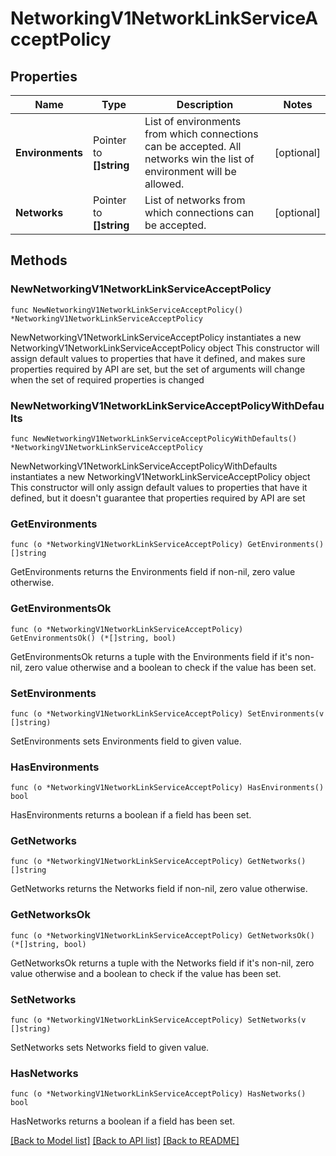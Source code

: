 # NetworkingV1NetworkLinkServiceAcceptPolicy

## Properties

Name | Type | Description | Notes
------------ | ------------- | ------------- | -------------
**Environments** | Pointer to **[]string** | List of environments from which connections can be accepted. All networks win the list of environment will be allowed.  | [optional] 
**Networks** | Pointer to **[]string** | List of networks from which connections can be accepted.  | [optional] 

## Methods

### NewNetworkingV1NetworkLinkServiceAcceptPolicy

`func NewNetworkingV1NetworkLinkServiceAcceptPolicy() *NetworkingV1NetworkLinkServiceAcceptPolicy`

NewNetworkingV1NetworkLinkServiceAcceptPolicy instantiates a new NetworkingV1NetworkLinkServiceAcceptPolicy object
This constructor will assign default values to properties that have it defined,
and makes sure properties required by API are set, but the set of arguments
will change when the set of required properties is changed

### NewNetworkingV1NetworkLinkServiceAcceptPolicyWithDefaults

`func NewNetworkingV1NetworkLinkServiceAcceptPolicyWithDefaults() *NetworkingV1NetworkLinkServiceAcceptPolicy`

NewNetworkingV1NetworkLinkServiceAcceptPolicyWithDefaults instantiates a new NetworkingV1NetworkLinkServiceAcceptPolicy object
This constructor will only assign default values to properties that have it defined,
but it doesn't guarantee that properties required by API are set

### GetEnvironments

`func (o *NetworkingV1NetworkLinkServiceAcceptPolicy) GetEnvironments() []string`

GetEnvironments returns the Environments field if non-nil, zero value otherwise.

### GetEnvironmentsOk

`func (o *NetworkingV1NetworkLinkServiceAcceptPolicy) GetEnvironmentsOk() (*[]string, bool)`

GetEnvironmentsOk returns a tuple with the Environments field if it's non-nil, zero value otherwise
and a boolean to check if the value has been set.

### SetEnvironments

`func (o *NetworkingV1NetworkLinkServiceAcceptPolicy) SetEnvironments(v []string)`

SetEnvironments sets Environments field to given value.

### HasEnvironments

`func (o *NetworkingV1NetworkLinkServiceAcceptPolicy) HasEnvironments() bool`

HasEnvironments returns a boolean if a field has been set.

### GetNetworks

`func (o *NetworkingV1NetworkLinkServiceAcceptPolicy) GetNetworks() []string`

GetNetworks returns the Networks field if non-nil, zero value otherwise.

### GetNetworksOk

`func (o *NetworkingV1NetworkLinkServiceAcceptPolicy) GetNetworksOk() (*[]string, bool)`

GetNetworksOk returns a tuple with the Networks field if it's non-nil, zero value otherwise
and a boolean to check if the value has been set.

### SetNetworks

`func (o *NetworkingV1NetworkLinkServiceAcceptPolicy) SetNetworks(v []string)`

SetNetworks sets Networks field to given value.

### HasNetworks

`func (o *NetworkingV1NetworkLinkServiceAcceptPolicy) HasNetworks() bool`

HasNetworks returns a boolean if a field has been set.


[[Back to Model list]](../README.md#documentation-for-models) [[Back to API list]](../README.md#documentation-for-api-endpoints) [[Back to README]](../README.md)


